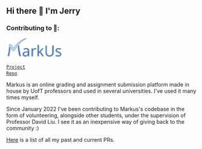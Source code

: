 ## Hi there 👋 I'm Jerry 
<!-- <code><img height="80" src="https://user-images.githubusercontent.com/67441706/153996107-36686c41-99b6-40e4-9898-495c4f2f0e4b.png"></code> -->

### **Contributing to** :construction_worker::

<code><img height="50" src="https://github.com/MarkUsProject/Markus/blob/master/app/assets/images/markus_logo_small.png"></code>

<code><a href="https://github.com/MarkUsProject/Markus">Project Repo</a></code>

Markus is an online grading and assignment submission platform made in house by UofT professors and used in several universities. I've used it many times myself. 

Since January 2022 I've been contributing to Markus's codebase in the form of volunteering, alongside other students, under the supervision of Professor David Liu. I see it as an inexpensive way of giving back to the community :) 

<a href="https://github.com/pulls?q=is%3Apr+author%3ATheTallJerry+user%3AMarkUsProject">Here</a> is a list of all my past and current PRs. 



